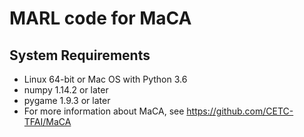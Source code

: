 # MARL code for MaCA

## System Requirements
- Linux 64-bit or Mac OS with Python 3.6
- numpy 1.14.2 or later
- pygame 1.9.3 or later
- For more information about MaCA, see https://github.com/CETC-TFAI/MaCA

